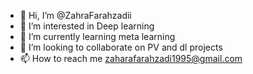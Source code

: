- 👋 Hi, I’m @ZahraFarahzadii
- 👀 I’m interested in Deep learning 
- 🌱 I’m currently learning meta learning
- 💞️ I’m looking to collaborate on PV and dl projects
- 📫 How to reach me zaharafarahzadi1995@gmail.com

<!---
ZahraFarahzadii/ZahraFarahzadii is a ✨ special ✨ repository because its `README.md` (this file) appears on your GitHub profile.
You can click the Preview link to take a look at your changes.
--->
